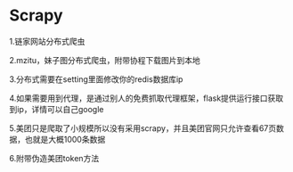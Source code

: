 # Scrapy
1.链家网站分布式爬虫

2.mzitu，妹子图分布式爬虫，附带协程下载图片到本地

3.分布式需要在setting里面修改你的redis数据库ip

4.如果需要用到代理，是通过别人的免费抓取代理框架，flask提供运行接口获取到ip，详情可以自己google

5.美团只是爬取了小规模所以没有采用scrapy，并且美团官网只允许查看67页数据，也就是大概1000条数据

6.附带伪造美团token方法
